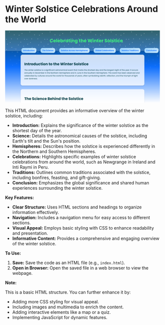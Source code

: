 # Winter Solstice Celebrations Around the World

![alt text](image.png)

This HTML document provides an informative overview of the winter solstice, including:

* **Introduction:** Explains the significance of the winter solstice as the shortest day of the year.
* **Science:** Details the astronomical causes of the solstice, including Earth's tilt and the Sun's position.
* **Hemispheres:** Describes how the solstice is experienced differently in the Northern and Southern Hemispheres.
* **Celebrations:** Highlights specific examples of winter solstice celebrations from around the world, such as Newgrange in Ireland and Inti Raymi in Peru.
* **Traditions:** Outlines common traditions associated with the solstice, including bonfires, feasting, and gift-giving.
* **Conclusion:** Emphasizes the global significance and shared human experiences surrounding the winter solstice.

**Key Features:**

* **Clear Structure:** Uses HTML sections and headings to organize information effectively.
* **Navigation:** Includes a navigation menu for easy access to different sections.
* **Visual Appeal:** Employs basic styling with CSS to enhance readability and presentation.
* **Informative Content:** Provides a comprehensive and engaging overview of the winter solstice.

**To Use:**

1. **Save:** Save the code as an HTML file (e.g., `index.html`).
2. **Open in Browser:** Open the saved file in a web browser to view the webpage.

**Note:**

This is a basic HTML structure. You can further enhance it by:

* Adding more CSS styling for visual appeal.
* Including images and multimedia to enrich the content.
* Adding interactive elements like a map or a quiz.
* Implementing JavaScript for dynamic features.


